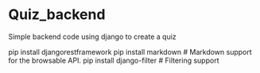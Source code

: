 # Quiz_backend

Simple backend code using django to create a quiz

pip install djangorestframework
pip install markdown # Markdown support for the browsable API.
pip install django-filter # Filtering support